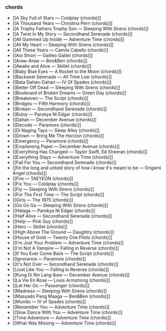 ### chords
- [[A Sky Full of Stars — Coldplay (chords)]]
- [[A Thousand Years — Christina Perri (chords)]]
- [[A Trophy Fathers Trophy Son — Sleeping With Sirens (chords)]]
- [[A Twist In My Story — Secondhand Serenade (chords)]]
- [[All Gummed Up Inside — Adventure Time (chords)]]
- [[All My Heart — Sleeping With Sirens (chords)]]
- [[All These Years — Camila Cabello (chords)]]
- [[Aoi Shiori — Galileo Galilei (chords)]]
- [[Araw-Araw — Ben&Ben (chords)]]
- [[Awake and Alive — Skillet (chords)]]
- [[Baby Blue Eyes — A Rocket to the Moon (chords)]]
- [[Backseat Serenade — All Time Low (chords)]]
- [[Bata Dahan-Dahan — IV Of Spades (chords)]]
- [[Better Off Dead — Sleeping With Sirens (chords)]]
- [[Boulevard of Broken Dreams — Green Day (chords)]]
- [[Breakeven — The Script (chords)]]
- [[Bridges — Fifth Harmony (chords)]]
- [[Broken — Secondhand Serenade (chords)]]
- [[Buloy — Parokya Ni Edgar (chords)]]
- [[Dahan — December Avenue (chords)]]
- [[Decode — Paramore (chords)]]
- [[Di Naging Tayo — Sleep Alley (chords)]]
- [[Drown — Bring Me The Horizon (chords)]]
- [[Emergency — Paramore (chords)]]
- [[Eroplanong Papel — December Avenue (chords)]]
- [[Everything Has Changed — Taylor Swift, Ed Sheeran (chords)]]
- [[Everything Stays — Adventure Time (chords)]]
- [[Fall For You — Secondhand Serenade (chords)]]
- [[fin the long and untold story of how i know it's meant to be — Origami Angel (chords)]]
- [[Fire — TAEYEON (chords)]]
- [[Fix You — Coldplay (chords)]]
- [[Fly — Sleeping With Sirens (chords)]]
- [[For The First Time — The Script (chords)]]
- [[Girls — The 1975 (chords)]]
- [[Go Go Go — Sleeping With Sirens (chords)]]
- [[Halaga — Parokya Ni Edgar (chords)]]
- [[Half Alive — Secondhand Serenade (chords)]]
- [[Help — Pink Guy (chords)]]
- [[Hero — Skillet (chords)]]
- [[High Above The Ground — Daughtry (chords)]]
- [[House of Gold — Twenty One Pilots (chords)]]
- [[I'm Just Your Problem — Adventure Time (chords)]]
- [[I'm Not A Vampire — Falling in Reverse (chords)]]
- [[If You Ever Come Back — The Script (chords)]]
- [[Ignorance — Paramore (chords)]]
- [[It's Not Over — Secondhand Serenade (chords)]]
- [[Just Like You — Falling in Reverse (chords)]]
- [[Kung Di Rin Lang Ikaw — December Avenue (chords)]]
- [[La Vie En Rose — Louis Armstrong (chords)]]
- [[Let Her Go — Passenger (chords)]]
- [[Madness — Sleeping With Sirens (chords)]]
- [[Masyado Pang Maaga — Ben&Ben (chords)]]
- [[Mundo — IV of Spades (chords)]]
- [[Remember You — Adventure Time (chords)]]
- [[Slow Dance With You — Adventure Time (chords)]]
- [[Time Adventure — Adventure Time (chords)]]
- [[What Was Missing — Adventure Time (chords)]]